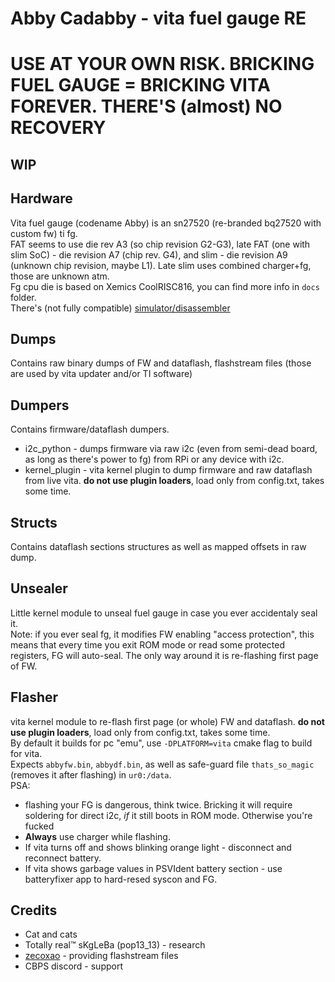 # Abby Cadabby - vita fuel gauge RE
# USE AT YOUR OWN RISK. BRICKING FUEL GAUGE = BRICKING VITA FOREVER. THERE'S (almost) NO RECOVERY

## WIP

## Hardware

Vita fuel gauge (codename Abby) is an sn27520 (re-branded bq27520 with custom fw) ti fg.  
FAT seems to use die rev A3 (so chip revision G2-G3), late FAT (one with slim SoC) - die revision A7 (chip rev. G4), and slim - die revision A9 (unknown chip revision, maybe L1). Late slim uses combined charger+fg, those are unknown atm.  
Fg cpu die is based on Xemics CoolRISC816, you can find more info in `docs` folder.  
There's (not fully compatible) [simulator/disassembler](https://repo.or.cz/cr816-sim.git)

## Dumps
Contains raw binary dumps of FW and dataflash, flashstream files (those are used by vita updater and/or TI software)

## Dumpers
Contains firmware/dataflash dumpers.
* i2c_python - dumps firmware via raw i2c (even from semi-dead board, as long as there's power to fg) from RPi or any device with i2c.
* kernel_plugin - vita kernel plugin to dump firmware and raw dataflash from live vita. **do not use plugin loaders**, load only from config.txt, takes some time.

## Structs
Contains dataflash sections structures as well as mapped offsets in raw dump.

## Unsealer
Little kernel module to unseal fuel gauge in case you ever accidentaly seal it.  
Note: if you ever seal fg, it modifies FW enabling "access protection", this means that every time you exit ROM mode or read some protected registers, FG will auto-seal. The only way around it is re-flashing first page of FW.  

## Flasher
vita kernel module to re-flash first page (or whole) FW and dataflash. **do not use plugin loaders**, load only from config.txt, takes some time.  
By default it builds for pc "emu", use `-DPLATFORM=vita` cmake flag to build for vita.  
Expects `abbyfw.bin`, `abbydf.bin`, as well as safe-guard file `thats_so_magic` (removes it after flashing) in `ur0:/data`.  
PSA:
* flashing your FG is dangerous, think twice. Bricking it will require soldering for direct i2c, *if* it still boots in ROM mode. Otherwise you're fucked
* **Always** use charger while flashing.
* If vita turns off and shows blinking orange light - disconnect and reconnect battery.
* If vita shows garbage values in PSVIdent battery section - use batteryfixer app to hard-resed syscon and FG.

## Credits
* Cat and cats
* Totally real™ sKgLeBa (pop13_13) - research
* [zecoxao](https://github.com/zecoxao) - providing flashstream files
* CBPS discord - support

